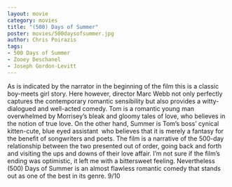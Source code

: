 ```yaml
---
layout: movie
category: movies
title: "(500) Days of Summer"
poster: movies/500daysofsummer.jpg
author: Chris Poirazis
tags:
- 500 Days of Summer
- Zooey Deschanel
- Joseph Gordon-Levitt
---
```


As is indicated by the narrator in the beginning of the film this is a classic boy-meets girl story. Here however, director Marc Webb not only perfectly captures the contemporary romantic sensibility but also provides a witty-dialogued and well-acted comedy. Tom is a romantic young man overwhelmed by Morrisey’s bleak and gloomy tales of love, who believes in the notion of true love. On the other hand, Summer is Tom’s boss’ cynical kitten-cute, blue eyed assistant  who believes that it is merely a fantasy for the benefit of songwriters and poets. The film is a narrative of the 500-day relationship between the two presented out of order, going back and forth and visiting the ups and downs of their love affair. I’m not sure if the film’s ending was optimistic, it left me with a bittersweet feeling. Nevertheless (500) Days of Summer is an almost flawless romantic comedy that stands out as one of the best in its genre. 9/10
